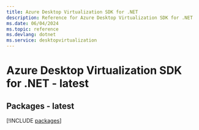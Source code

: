 ```yaml
---
title: Azure Desktop Virtualization SDK for .NET
description: Reference for Azure Desktop Virtualization SDK for .NET
ms.date: 06/04/2024
ms.topic: reference
ms.devlang: dotnet
ms.service: desktopvirtualization
---
```

# Azure Desktop Virtualization SDK for .NET - latest
## Packages - latest
[!INCLUDE [packages](desktop-virtualization-index.md)]
